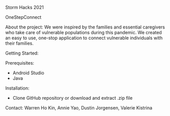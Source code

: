 Storm Hacks 2021 

OneStepConnect

About the project:
We were inspired by the families and essential caregivers who take care of vulnerable populations during this pandemic. We created an easy to use, one-stop application to connect vulnerable individuals with their families.
                    
Getting Started:

Prerequisites:

-	Android Studio
-	Java

Installation: 


-	Clone GitHub repository or download and extract .zip file


Contact:
Warren Ho Kin, Annie Yao, Dustin Jorgensen, Valerie Kistrina


